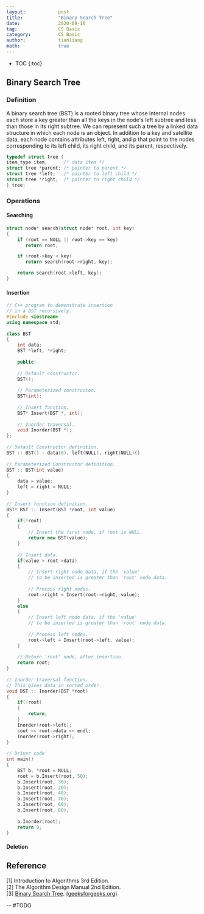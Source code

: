 ```yaml
---
layout:            post
title:             "Binary Search Tree"
date:              2020-09-10
tag:               CS Basic
category:          CS Basic
author:            tianliang
math:              true
---
```


- TOC
{:toc}

## Binary Search Tree

### Definition
A binary search tree (BST) is a rooted binary tree whose internal nodes each store a key greater than all the keys in the node's left subtree and less than those in its right subtree. We can represent such a tree by a linked data structure in which each node is an object. In addition to a key and satellite data, each node contains attributes left, right, and p that point to the nodes corresponding to its left child, its right child, and its parent, respectively.

```c
typedef struct tree {
item_type item;      /* data item */
struct tree *parent; /* pointer to parent */
struct tree *left;   /* pointer to left child */
struct tree *right;  /* pointer to right child */
} tree;

```
### Operations

#### Searching

```c
struct node* search(struct node* root, int key) 
{ 
    if (root == NULL || root->key == key) 
       return root; 

    if (root->key < key) 
       return search(root->right, key); 

    return search(root->left, key); 
} 
```

#### Insertion
```cpp
// C++ program to demonstrate insertion 
// in a BST recursively. 
#include <iostream> 
using namespace std; 
  
class BST 
{ 
    int data; 
    BST *left, *right; 
  
    public: 
      
    // Default constructor. 
    BST(); 
      
    // Parameterized constructor. 
    BST(int); 
      
    // Insert function. 
    BST* Insert(BST *, int); 
      
    // Inorder traversal. 
    void Inorder(BST *); 
}; 
  
// Default Constructor definition. 
BST :: BST() : data(0), left(NULL), right(NULL){} 
  
// Parameterized Constructor definition. 
BST :: BST(int value) 
{ 
    data = value; 
    left = right = NULL; 
} 
  
// Insert function definition. 
BST* BST :: Insert(BST *root, int value) 
{ 
    if(!root) 
    { 
        // Insert the first node, if root is NULL. 
        return new BST(value); 
    } 
  
    // Insert data. 
    if(value > root->data) 
    { 
        // Insert right node data, if the 'value' 
        // to be inserted is greater than 'root' node data. 
          
        // Process right nodes. 
        root->right = Insert(root->right, value); 
    } 
    else
    { 
        // Insert left node data, if the 'value'  
        // to be inserted is greater than 'root' node data. 
          
        // Process left nodes. 
        root->left = Insert(root->left, value); 
    } 
      
    // Return 'root' node, after insertion. 
    return root; 
} 
  
// Inorder traversal function. 
// This gives data in sorted order. 
void BST :: Inorder(BST *root) 
{ 
    if(!root) 
    { 
        return; 
    } 
    Inorder(root->left); 
    cout << root->data << endl; 
    Inorder(root->right); 
} 
  
// Driver code 
int main() 
{ 
    BST b, *root = NULL; 
    root = b.Insert(root, 50); 
    b.Insert(root, 30); 
    b.Insert(root, 20); 
    b.Insert(root, 40); 
    b.Insert(root, 70); 
    b.Insert(root, 60); 
    b.Insert(root, 80); 
  
    b.Inorder(root); 
    return 0; 
} 

```
#### Deletion

## Reference
[1] Introduction to Algorithms 3rd Edition.  
[2] The Algorithm Design Manual 2nd Edition.  
[3] [Binary Search Tree](https://www.geeksforgeeks.org/binary-search-tree-data-structure/).  [(geeksforgeeks.org)](https://www.geeksforgeeks.org/)  


-- #TODO
